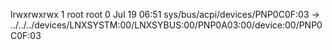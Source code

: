lrwxrwxrwx 1 root root 0 Jul 19 06:51 sys/bus/acpi/devices/PNP0C0F:03 -> ../../../devices/LNXSYSTM:00/LNXSYBUS:00/PNP0A03:00/device:00/PNP0C0F:03
